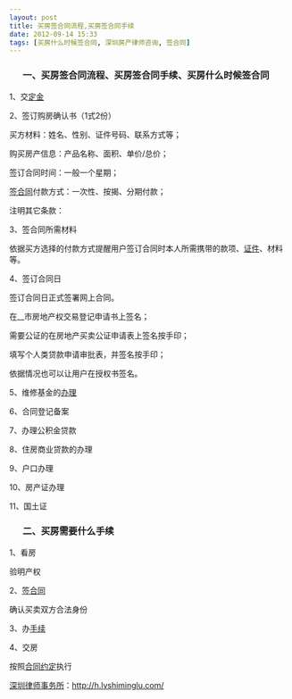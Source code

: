```yaml
---
layout: post
title: 买房签合同流程,买房签合同手续
date: 2012-09-14 15:33
tags: [买房什么时候签合同, 深圳房产律师咨询, 签合同]
---
```

<ol>
<h3>一、买房签合同流程、买房签合同手续、买房什么时候签合同</h3>
</ol>
1、交<a href="http://h.lvshiminglu.com/law/856.html">定金</a>

2、签订购房确认书（1式2份）

买方材料：姓名、性别、证件号码、联系方式等；

购买房产信息：产品名称、面积、单价/总价；

签订合同时间：一般一个星期；

<a href="http://h.lvshiminglu.com/law/781.html">签合同</a>付款方式：一次性、按揭、分期付款；

注明其它条款：

3、签合同所需材料

依据买方选择的付款方式提醒用户签订合同时本人所需携带的款项、<a href="http://h.lvshiminglu.com/law/870.html">证件</a>、材料等。

4、签订合同日

签订合同日正式签署网上合同。

在__市房地产权交易登记申请书上签名；

需要公证的在房地产买卖公证申请表上签名按手印；

填写个人类贷款申请审批表，并签名按手印；

依据情况也可以让用户在授权书签名。

5、维修基金的<a href="http://h.lvshiminglu.com/law/863.html">办理</a>

6、合同登记备案

7、办理公积金贷款

8、住房商业贷款的办理

9、户口办理

10、房产证办理

11、国土证
<ol>
<h3>二、买房需要什么手续</h3>
</ol>
1、看房

验明产权

2、<a href="http://h.lvshiminglu.com/law/781.html">签合同</a>

确认买卖双方合法身份

3、办<a href="http://h.lvshiminglu.com/law/714.html">手续</a>

4、交房

按照<a href="http://h.lvshiminglu.com/law/857.html">合同约定</a>执行

<a href="http://h.lvshiminglu.com/">深圳律师事务所</a>：<a href="http://h.lvshiminglu.com/">http://h.lvshiminglu.com/</a>

